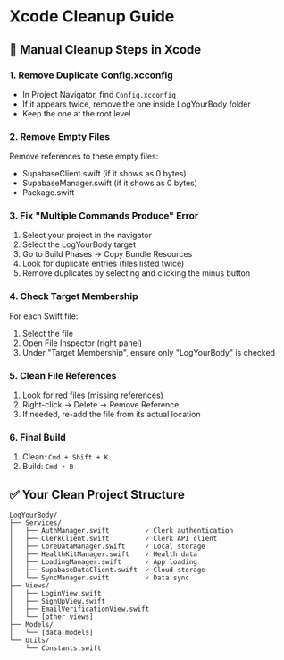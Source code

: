 # Xcode Cleanup Guide

## 🔧 Manual Cleanup Steps in Xcode

### 1. Remove Duplicate Config.xcconfig
- In Project Navigator, find `Config.xcconfig`
- If it appears twice, remove the one inside LogYourBody folder
- Keep the one at the root level

### 2. Remove Empty Files
Remove references to these empty files:
- SupabaseClient.swift (if it shows as 0 bytes)
- SupabaseManager.swift (if it shows as 0 bytes)
- Package.swift

### 3. Fix "Multiple Commands Produce" Error
1. Select your project in the navigator
2. Select the LogYourBody target
3. Go to Build Phases → Copy Bundle Resources
4. Look for duplicate entries (files listed twice)
5. Remove duplicates by selecting and clicking the minus button

### 4. Check Target Membership
For each Swift file:
1. Select the file
2. Open File Inspector (right panel)
3. Under "Target Membership", ensure only "LogYourBody" is checked

### 5. Clean File References
1. Look for red files (missing references)
2. Right-click → Delete → Remove Reference
3. If needed, re-add the file from its actual location

### 6. Final Build
1. Clean: `Cmd + Shift + K`
2. Build: `Cmd + B`

## ✅ Your Clean Project Structure

```
LogYourBody/
├── Services/
│   ├── AuthManager.swift         ✓ Clerk authentication
│   ├── ClerkClient.swift         ✓ Clerk API client
│   ├── CoreDataManager.swift     ✓ Local storage
│   ├── HealthKitManager.swift    ✓ Health data
│   ├── LoadingManager.swift      ✓ App loading
│   ├── SupabaseDataClient.swift  ✓ Cloud storage
│   └── SyncManager.swift         ✓ Data sync
├── Views/
│   ├── LoginView.swift
│   ├── SignUpView.swift
│   ├── EmailVerificationView.swift
│   └── [other views]
├── Models/
│   └── [data models]
└── Utils/
    └── Constants.swift
```
